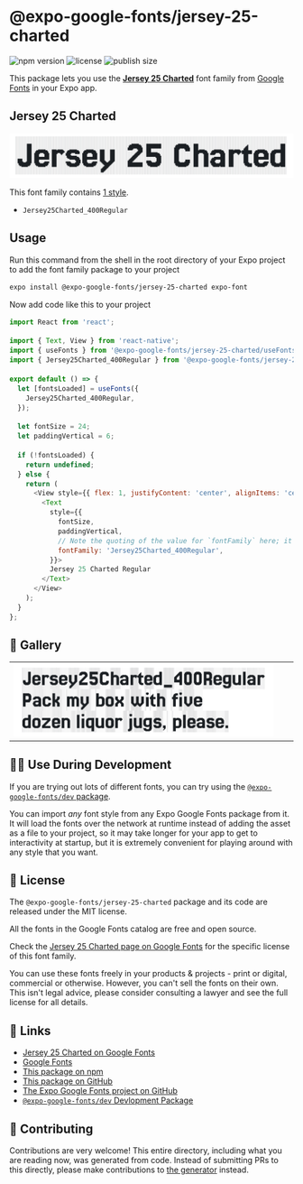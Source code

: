 # @expo-google-fonts/jersey-25-charted

![npm version](https://flat.badgen.net/npm/v/@expo-google-fonts/jersey-25-charted)
![license](https://flat.badgen.net/github/license/expo/google-fonts)
![publish size](https://flat.badgen.net/packagephobia/install/@expo-google-fonts/jersey-25-charted)

This package lets you use the [**Jersey 25 Charted**](https://fonts.google.com/specimen/Jersey+25+Charted) font family from [Google Fonts](https://fonts.google.com/) in your Expo app.

## Jersey 25 Charted

![Jersey 25 Charted](./font-family.png)

This font family contains [1 style](#-gallery).

- `Jersey25Charted_400Regular`

## Usage

Run this command from the shell in the root directory of your Expo project to add the font family package to your project
```sh
expo install @expo-google-fonts/jersey-25-charted expo-font
```

Now add code like this to your project
```js
import React from 'react';

import { Text, View } from 'react-native';
import { useFonts } from '@expo-google-fonts/jersey-25-charted/useFonts';
import { Jersey25Charted_400Regular } from '@expo-google-fonts/jersey-25-charted/400Regular';

export default () => {
  let [fontsLoaded] = useFonts({
    Jersey25Charted_400Regular,
  });

  let fontSize = 24;
  let paddingVertical = 6;

  if (!fontsLoaded) {
    return undefined;
  } else {
    return (
      <View style={{ flex: 1, justifyContent: 'center', alignItems: 'center' }}>
        <Text
          style={{
            fontSize,
            paddingVertical,
            // Note the quoting of the value for `fontFamily` here; it expects a string!
            fontFamily: 'Jersey25Charted_400Regular',
          }}>
          Jersey 25 Charted Regular
        </Text>
      </View>
    );
  }
};

```

## 🔡 Gallery


||||
|-|-|-|
|![Jersey25Charted_400Regular](.//400Regular/Jersey25Charted_400Regular.ttf.png)||||


## 👩‍💻 Use During Development

If you are trying out lots of different fonts, you can try using the [`@expo-google-fonts/dev` package](https://github.com/freeboub/google-fonts/tree/master/font-packages/dev#readme).

You can import *any* font style from any Expo Google Fonts package from it. It will load the fonts
over the network at runtime instead of adding the asset as a file to your project, so it may take longer
for your app to get to interactivity at startup, but it is extremely convenient
for playing around with any style that you want.

## 📖 License

The `@expo-google-fonts/jersey-25-charted` package and its code are released under the MIT license.

All the fonts in the Google Fonts catalog are free and open source.

Check the [Jersey 25 Charted page on Google Fonts](https://fonts.google.com/specimen/Jersey+25+Charted) for the specific license of this font family.

You can use these fonts freely in your products & projects - print or digital, commercial or otherwise. However, you can't sell the fonts on their own. This isn't legal advice, please consider consulting a lawyer and see the full license for all details.

## 🔗 Links

- [Jersey 25 Charted on Google Fonts](https://fonts.google.com/specimen/Jersey+25+Charted)
- [Google Fonts](https://fonts.google.com/)
- [This package on npm](https://www.npmjs.com/package/@expo-google-fonts/jersey-25-charted)
- [This package on GitHub](https://github.com/freeboub/google-fonts/tree/master/font-packages/jersey-25-charted)
- [The Expo Google Fonts project on GitHub](https://github.com/freeboub/google-fonts)
- [`@expo-google-fonts/dev` Devlopment Package](https://github.com/freeboub/google-fonts/tree/master/font-packages/dev)

## 🤝 Contributing

Contributions are very welcome! This entire directory, including what you are reading now, was generated from code. Instead of submitting PRs to this directly, please make contributions to [the generator](https://github.com/freeboub/google-fonts/tree/master/packages/generator) instead.
